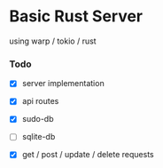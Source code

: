 # Basic Rust Server

using warp / tokio / rust

### Todo

- [x] server implementation
- [x] api routes 
- [x] sudo-db 
- [ ] sqlite-db 
- [x] get / post / update / delete requests


